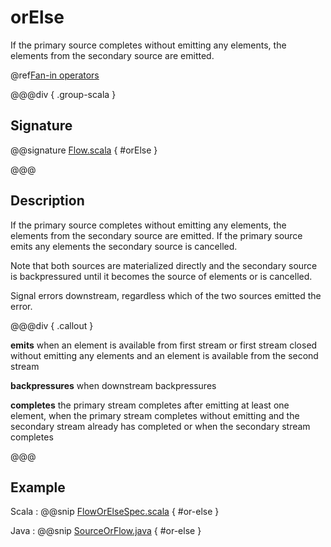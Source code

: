 # orElse

If the primary source completes without emitting any elements, the elements from the secondary source are emitted.

@ref[Fan-in operators](../index.md#fan-in-operators)

@@@div { .group-scala }

## Signature

@@signature [Flow.scala](/akka-stream/src/main/scala/akka/stream/scaladsl/Flow.scala) { #orElse }

@@@

## Description

If the primary source completes without emitting any elements, the elements from the secondary source
are emitted. If the primary source emits any elements the secondary source is cancelled.

Note that both sources are materialized directly and the secondary source is backpressured until it becomes
the source of elements or is cancelled.

Signal errors downstream, regardless which of the two sources emitted the error.


@@@div { .callout }

**emits** when an element is available from first stream or first stream closed without emitting any elements and an element
is available from the second stream

**backpressures** when downstream backpressures

**completes** the primary stream completes after emitting at least one element, when the primary stream completes
without emitting and the secondary stream already has completed or when the secondary stream completes

@@@


## Example
Scala
:   @@snip [FlowOrElseSpec.scala](/akka-stream-tests/src/test/scala/akka/stream/scaladsl/FlowOrElseSpec.scala) { #or-else }

Java
:   @@snip [SourceOrFlow.java](/akka-docs/src/test/java/jdocs/stream/operators/SourceOrFlow.java) { #or-else }